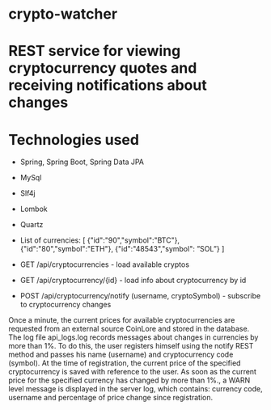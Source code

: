 # crypto-watcher
# REST service for viewing cryptocurrency quotes and receiving notifications about changes
# Technologies used
* Spring, Spring Boot, Spring Data JPA
* MySql
* Slf4j
* Lombok
* Quartz

* List of currencies:
[ {"id":"90","symbol":"BTC"}, {"id":"80","symbol":"ETH"}, {"id":"48543","symbol": ”SOL”} ]

* GET /api/cryptocurrencies - load available cryptos
* GET /api/cryptocurrency/{id} - load info about cryptocurrency by id
* POST /api/cryptocurrency/notify (username, cryptoSymbol) - subscribe to cryptocurrency changes

Once a minute, the current prices for available cryptocurrencies are requested from an external source CoinLore and stored in the database.
The log file api_logs.log records messages about changes in currencies by more than 1%. To do this, the user registers himself using the notify REST method and passes his name (username) and cryptocurrency code (symbol). At the time of registration, the current price of the specified cryptocurrency is saved with reference to the user. As soon as the current price for the specified currency has changed by more than 1%., a WARN level message is displayed in the server log, which contains: currency code, username and percentage of price change since registration.
